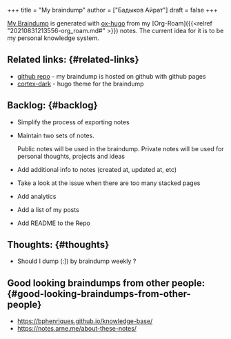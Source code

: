 +++
title = "My braindump"
author = ["Бадыков Айрат"]
draft = false
+++

[My Braindump](https://braindump.badykov.com/about/) is generated with [ox-hugo](https://github.com/kaushalmodi/ox-hugo) from my [Org-Roam]({{<relref "20210831213556-org_roam.md#" >}}) notes. The current idea for it is to be my personal knowledge system.


## Related links: {#related-links}

-   [github repo](https://github.com/ayrat555/braindump) - my braindump is hosted on github with github pages
-   [cortex-dark](https://github.com/ayrat555/cortex-dark) - hugo theme for the braindump


## Backlog: {#backlog}

-   Simplify the process of exporting notes

-   Maintain two sets of notes.

    Public notes will be used in the braindump. Private notes will be used for personal thoughts, projects and ideas

-   Add additional info to notes (created at, updated at, etc)

-   Take a look at the issue when there are too many stacked pages

-   Add analytics

-   Add a list of my posts

-   Add README to the Repo


## Thoughts: {#thoughts}

-   Should I dump (:]) by braindump weekly ?


## Good looking braindumps from other people: {#good-looking-braindumps-from-other-people}

-   <https://bphenriques.github.io/knowledge-base/>
-   <https://notes.arne.me/about-these-notes/>
